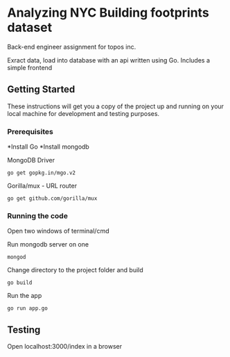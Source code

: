 # Analyzing NYC Building footprints dataset

Back-end engineer assignment for topos inc.

Exract data, load into database with an api written using Go. Includes a simple frontend

## Getting Started

These instructions will get you a copy of the project up and running on your local machine for development and testing purposes.

### Prerequisites

*Install Go
*Install mongodb

MongoDB Driver

```
go get gopkg.in/mgo.v2
```

Gorilla/mux - URL router

```
go get github.com/gorilla/mux
```

### Running the code

Open two windows of terminal/cmd

Run mongodb server on one

```
mongod
```

Change directory to the project folder and build

```
go build
```

Run the app

```
go run app.go
```

## Testing

Open localhost:3000/index in a browser
